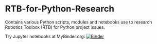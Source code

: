 # RTB-for-Python-Research
Contains various Python scripts, modules and notebooks use to research Robotics Toolbox (RTB) for Python project issues.

Try Jupyter notebooks at MyBinder.org: [![Binder](http://mybinder.org/badge.svg)](https://hub.mybinder.org/user/gedeschaines-rt-python-research-k4chq1zz/tree)
